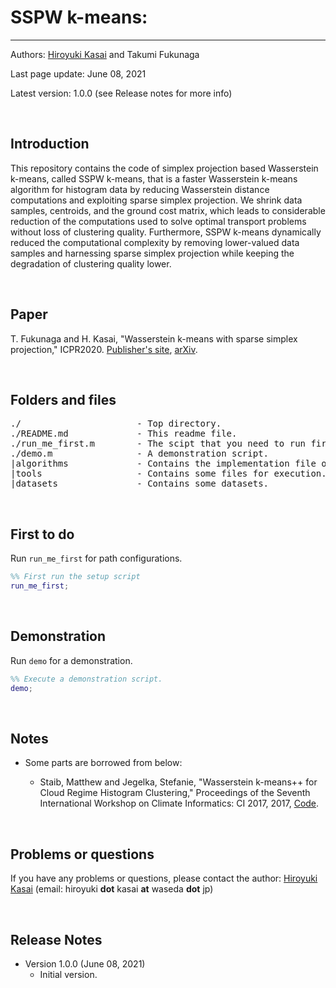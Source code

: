 # SSPW k-means: 
----------

Authors: [Hiroyuki Kasai](http://kasai.comm.waseda.ac.jp/kasai/) and Takumi Fukunaga

Last page update: June 08, 2021

Latest version: 1.0.0 (see Release notes for more info) 

<br />

Introduction
----------
This repository contains the code of simplex projection based Wasserstein k-means, called SSPW k-means, that is a faster Wasserstein k-means algorithm for histogram 
data by reducing Wasserstein distance computations and exploiting sparse simplex projection. We shrink data samples, centroids, and the ground cost matrix, which 
leads to considerable reduction of the computations used to solve optimal transport problems without loss of clustering quality. Furthermore, SSPW k-means dynamically 
reduced the computational complexity by removing lower-valued data samples and harnessing sparse simplex projection while keeping the degradation of clustering quality lower. 
<br />


<br />

Paper
----------

T. Fukunaga and H. Kasai, "Wasserstein k-means with sparse simplex projection," ICPR2020. [Publisher's site](https://ieeexplore.ieee.org/document/9412131), [arXiv](https://arxiv.org/abs/2011.12542).



<br />


Folders and files
---------
<pre>
./                      - Top directory.
./README.md             - This readme file.
./run_me_first.m        - The scipt that you need to run first.
./demo.m                - A demonstration script. 
|algorithms             - Contains the implementation file of the proposed SSPW k-means
|tools                  - Contains some files for execution.
|datasets               - Contains some datasets.
</pre>

<br />  

First to do
----------------------------
Run `run_me_first` for path configurations. 
```Matlab
%% First run the setup script
run_me_first; 
```

<br />  

Demonstration
----------------------------
Run `demo` for a demonstration.
```Matlab
%% Execute a demonstration script.
demo; 
```


<br />

Notes
-------
* Some parts are borrowed from below: 

    - Staib, Matthew and Jegelka, Stefanie, "Wasserstein k-means++ for Cloud Regime Histogram Clustering," Proceedings of the Seventh International Workshop on Climate
Informatics: CI 2017, 2017, [Code](https://github.com/mstaib/cloud-regime-clustering-code).

<br />


Problems or questions
---------------------
If you have any problems or questions, please contact the author: [Hiroyuki Kasai](http://kasai.comm.waseda.ac.jp/kasai/) (email: hiroyuki **dot** kasai **at** waseda **dot** jp)

<br />

Release Notes
--------------
* Version 1.0.0 (June 08, 2021)
    - Initial version.
